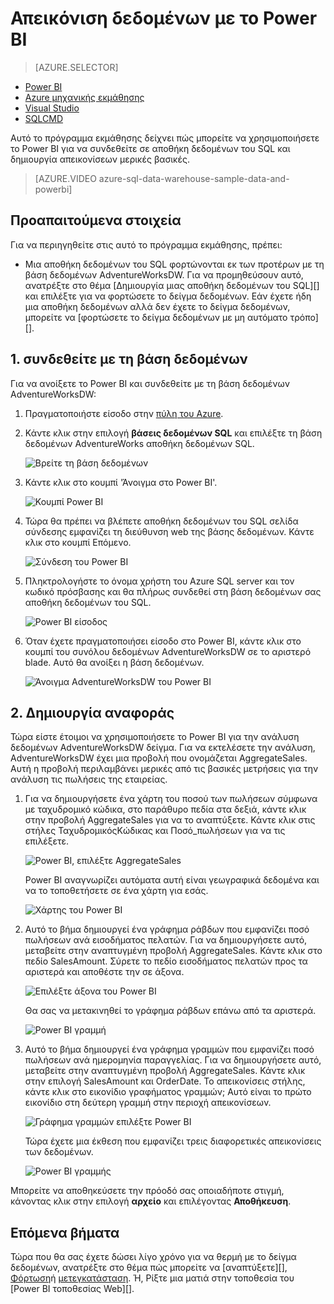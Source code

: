 <properties
   pageTitle="Απεικόνιση δεδομένων αποθήκη δεδομένων του SQL με το Power BI Windows Azure"
   description="Απεικόνιση δεδομένων αποθήκη δεδομένων του SQL με το Power BI"
   services="sql-data-warehouse"
   documentationCenter="NA"
   authors="lodipalm"
   manager="barbkess"
   editor="" />

<tags
   ms.service="sql-data-warehouse"
   ms.devlang="NA"
   ms.topic="get-started-article"
   ms.tgt_pltfrm="NA"
   ms.workload="data-services"
   ms.date="06/16/2016"
   ms.author="lodipalm;barbkess;sonyama" />

# <a name="visualize-data-with-power-bi"></a>Απεικόνιση δεδομένων με το Power BI

> [AZURE.SELECTOR]
- [Power BI](sql-data-warehouse-get-started-visualize-with-power-bi.md)
- [Azure μηχανικής εκμάθησης](sql-data-warehouse-get-started-analyze-with-azure-machine-learning.md)
- [Visual Studio](sql-data-warehouse-query-visual-studio.md)
- [SQLCMD](sql-data-warehouse-get-started-connect-sqlcmd.md) 

Αυτό το πρόγραμμα εκμάθησης δείχνει πώς μπορείτε να χρησιμοποιήσετε το Power BI για να συνδεθείτε σε αποθήκη δεδομένων του SQL και δημιουργία απεικονίσεων μερικές βασικές.

> [AZURE.VIDEO azure-sql-data-warehouse-sample-data-and-powerbi]

## <a name="prerequisites"></a>Προαπαιτούμενα στοιχεία

Για να περιηγηθείτε στις αυτό το πρόγραμμα εκμάθησης, πρέπει:

- Μια αποθήκη δεδομένων του SQL φορτώνονται εκ των προτέρων με τη βάση δεδομένων AdventureWorksDW. Για να προμηθεύσουν αυτό, ανατρέξτε στο θέμα [Δημιουργία μιας αποθήκη δεδομένων του SQL][] και επιλέξτε για να φορτώσετε το δείγμα δεδομένων. Εάν έχετε ήδη μια αποθήκη δεδομένων αλλά δεν έχετε το δείγμα δεδομένων, μπορείτε να [φορτώσετε το δείγμα δεδομένων με μη αυτόματο τρόπο][].


## <a name="1-connect-to-your-database"></a>1. συνδεθείτε με τη βάση δεδομένων

Για να ανοίξετε το Power BI και συνδεθείτε με τη βάση δεδομένων AdventureWorksDW:

1. Πραγματοποιήστε είσοδο στην [πύλη του Azure][].
2. Κάντε κλικ στην επιλογή **βάσεις δεδομένων SQL** και επιλέξτε τη βάση δεδομένων AdventureWorks αποθήκη δεδομένων SQL.

    ![Βρείτε τη βάση δεδομένων][1]

3. Κάντε κλικ στο κουμπί 'Άνοιγμα στο Power BI'.

    ![Κουμπί Power BI][2]

4. Τώρα θα πρέπει να βλέπετε αποθήκη δεδομένων του SQL σελίδα σύνδεσης εμφανίζει τη διεύθυνση web της βάσης δεδομένων. Κάντε κλικ στο κουμπί Επόμενο.

    ![Σύνδεση του Power BI][3]

6. Πληκτρολογήστε το όνομα χρήστη του Azure SQL server και τον κωδικό πρόσβασης και θα πλήρως συνδεθεί στη βάση δεδομένων σας αποθήκη δεδομένων του SQL.

    ![Power BI είσοδος][4]

7. Όταν έχετε πραγματοποιήσει είσοδο στο Power BI, κάντε κλικ στο κουμπί του συνόλου δεδομένων AdventureWorksDW σε το αριστερό blade. Αυτό θα ανοίξει η βάση δεδομένων.

    ![Άνοιγμα AdventureWorksDW του Power BI][5]



## <a name="2-create-a-report"></a>2. Δημιουργία αναφοράς

Τώρα είστε έτοιμοι να χρησιμοποιήσετε το Power BI για την ανάλυση δεδομένων AdventureWorksDW δείγμα. Για να εκτελέσετε την ανάλυση, AdventureWorksDW έχει μια προβολή που ονομάζεται AggregateSales. Αυτή η προβολή περιλαμβάνει μερικές από τις βασικές μετρήσεις για την ανάλυση τις πωλήσεις της εταιρείας.

1. Για να δημιουργήσετε ένα χάρτη του ποσού των πωλήσεων σύμφωνα με ταχυδρομικό κώδικα, στο παράθυρο πεδία στα δεξιά, κάντε κλικ στην προβολή AggregateSales για να το αναπτύξετε. Κάντε κλικ στις στήλες ΤαχυδρομικόςΚώδικας και Ποσό_πωλήσεων για να τις επιλέξετε.

    ![Power BI, επιλέξτε AggregateSales][6]

    Power BI αναγνωρίζει αυτόματα αυτή είναι γεωγραφικά δεδομένα και να το τοποθετήσετε σε ένα χάρτη για εσάς.

    ![Χάρτης του Power BI][7]

2. Αυτό το βήμα δημιουργεί ένα γράφημα ράβδων που εμφανίζει ποσό πωλήσεων ανά εισοδήματος πελατών. Για να δημιουργήσετε αυτό, μεταβείτε στην αναπτυγμένη προβολή AggregateSales. Κάντε κλικ στο πεδίο SalesAmount. Σύρετε το πεδίο εισοδήματος πελατών προς τα αριστερά και αποθέστε την σε άξονα.

    ![Επιλέξτε άξονα του Power BI][8]

    Θα σας να μετακινηθεί το γράφημα ράβδων επάνω από τα αριστερά.

    ![Power BI γραμμή][9]

3. Αυτό το βήμα δημιουργεί ένα γράφημα γραμμών που εμφανίζει ποσό πωλήσεων ανά ημερομηνία παραγγελίας. Για να δημιουργήσετε αυτό, μεταβείτε στην αναπτυγμένη προβολή AggregateSales. Κάντε κλικ στην επιλογή SalesAmount και OrderDate. Το απεικονίσεις στήλης, κάντε κλικ στο εικονίδιο γραφήματος γραμμών; Αυτό είναι το πρώτο εικονίδιο στη δεύτερη γραμμή στην περιοχή απεικονίσεων.

    ![Γράφημα γραμμών επιλέξτε Power BI][10]

    Τώρα έχετε μια έκθεση που εμφανίζει τρεις διαφορετικές απεικονίσεις των δεδομένων.

    ![Power BI γραμμής][11]

Μπορείτε να αποθηκεύσετε την πρόοδό σας οποιαδήποτε στιγμή, κάνοντας κλικ στην επιλογή **αρχείο** και επιλέγοντας **Αποθήκευση**.

## <a name="next-steps"></a>Επόμενα βήματα
Τώρα που θα σας έχετε δώσει λίγο χρόνο για να θερμή με το δείγμα δεδομένων, ανατρέξτε στο θέμα πώς μπορείτε να [αναπτύξετε][], [Φόρτωση][]ή [μετεγκατάσταση][]. Ή, Ρίξτε μια ματιά στην τοποθεσία του [Power BI τοποθεσίας Web][].

<!--Image references-->
[1]: media/sql-data-warehouse-get-started-visualize-with-power-bi/pbi-find-database.png
[2]: media/sql-data-warehouse-get-started-visualize-with-power-bi/pbi-button.png
[3]: media/sql-data-warehouse-get-started-visualize-with-power-bi/pbi-connect-to-azure.png
[4]: media/sql-data-warehouse-get-started-visualize-with-power-bi/pbi-sign-in.png
[5]: media/sql-data-warehouse-get-started-visualize-with-power-bi/pbi-open-adventureworks.png
[6]: media/sql-data-warehouse-get-started-visualize-with-power-bi/pbi-aggregatesales.png
[7]: media/sql-data-warehouse-get-started-visualize-with-power-bi/pbi-map.png
[8]: media/sql-data-warehouse-get-started-visualize-with-power-bi/pbi-chooseaxis.png
[9]: media/sql-data-warehouse-get-started-visualize-with-power-bi/pbi-bar.png
[10]: media/sql-data-warehouse-get-started-visualize-with-power-bi/pbi-prepare-line.png
[11]: media/sql-data-warehouse-get-started-visualize-with-power-bi/pbi-line.png
[12]: media/sql-data-warehouse-get-started-visualize-with-power-bi/pbi-save.png

<!--Article references-->
[μετεγκατάσταση]: sql-data-warehouse-overview-migrate.md
[ανάπτυξη]: sql-data-warehouse-overview-develop.md
[φόρτωση]: sql-data-warehouse-overview-load.md
[φόρτωση του δείγματος δεδομένων με μη αυτόματο τρόπο]: sql-data-warehouse-load-sample-databases.md
[connecting to SQL Data Warehouse]: sql-data-warehouse-integrate-power-bi.md
[Δημιουργήστε μια αποθήκη δεδομένων SQL]: sql-data-warehouse-get-started-provision.md

<!--Other-->
[Πύλη του Azure]: https://portal.azure.com/
[Τοποθεσία Web του Power BI]: http://www.powerbi.com/
